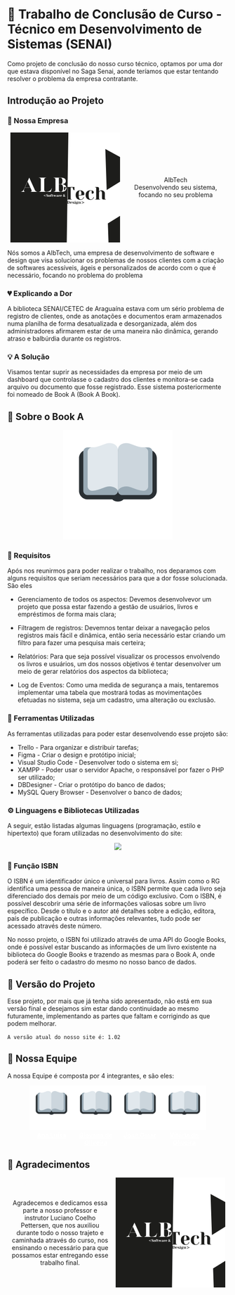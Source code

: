 <link rel="stylesheet" href="https://cdn.jsdelivr.net/gh/devicons/devicon@v2.15.1/devicon.min.css">

# :memo: Trabalho de Conclusão de Curso - Técnico em Desenvolvimento de Sistemas (SENAI)
Como projeto de conclusão do nosso curso técnico, optamos por uma dor que estava disponível no Saga Senai, aonde teríamos que estar tentando resolver o problema da empresa contratante. 


## Introdução ao Projeto

### :office: Nossa Empresa

<div style="display: flex; width: 100%; justify-content: space-around; margin-bottom: 15px;">
    
<img style="flex-basis: 45%;" src="./assets/img/bunitinha.png" width="250px" />

<p style="flex-basis: 45%; display: flex; align-items: center; text-align: center;">AlbTech <br>
Desenvolvendo seu sistema, focando no seu problema</p>

</div>

Nós somos a AlbTech, uma empresa de desenvolvimento de software e design que visa solucionar os problemas de nossos clientes com a criação de softwares acessíveis, ágeis e personalizados de acordo com o que é necessário, focando no problema do problema

### :broken_heart: Explicando a Dor
A biblioteca SENAI/CETEC de Araguaína estava com um sério problema de registro de clientes, onde as anotações e documentos eram armazenados numa planilha de forma desatualizada e desorganizada, além dos administradores afirmarem estar de uma maneira não dinâmica, gerando atraso e balbúrdia durante os registros.

### :bulb: A Solução
Visamos tentar suprir as necessidades da empresa por meio de um dashboard que controlasse o cadastro dos clientes e monitora-se cada arquivo ou documento que fosse registrado. Esse sistema posteriormente foi nomeado de Book A (Book A Book).


## :book: Sobre o Book A

<div align="center">
    <!-- <img src="./assets/img/bunitinha.png" width="250px" /> -->
    <img src="./assets/img/logo.png" width="250px" />
</div>

### :page_with_curl: Requisitos
Após nos reunirmos para poder realizar o trabalho, nos deparamos com alguns requisitos que seriam necessários para que a dor fosse solucionada. São eles

- Gerenciamento de todos os aspectos: Devemos desenvolvevor um projeto que possa estar fazendo a gestão de usuários, livros e empréstimos de forma mais clara;

- Filtragem de registros: Devemnos tentar deixar a navegação pelos registros mais fácil e dinâmica, então seria necessário estar criando um filtro para fazer uma pesquisa mais certeira;

- Relatórios: Para que seja possível visualizar os processos envolvendo os livros e usuários, um dos nossos objetivos é tentar desenvolver um meio de gerar relatórios dos aspectos da biblioteca;

- Log de Eventos: Como uma medida de segurança a mais, tentaremos implementar uma tabela que mostrará todas as movimentações efetuadas no sistema, seja um cadastro, uma alteração ou exclusão.

### :wrench: Ferramentas Utilizadas
As ferramentas utilizadas para poder estar desenvolvendo esse projeto são:

- Trello - Para organizar e distribuir tarefas;
- Figma - Criar o design e protótipo inicial;
- Visual Studio Code - Desenvolver todo o sistema em si;
- XAMPP - Poder usar o servidor Apache, o responsável por fazer o PHP ser utilizado;
- DBDesigner - Criar o protótipo do banco de dados;
- MySQL Query Browser - Desenvolver o banco de dados;

### :gear: Linguagens e Bibliotecas Utilizadas
A seguir, estão listadas algumas linguagens (programação, estilo e hipertexto) que foram utilizadas no desenvolvimento do site:

<div align="center">

<img src="https://skillicons.dev/icons?i=html,css,js,php,jquery,bootstrap,mysql" />

</div>

### :blue_book: Função ISBN
O ISBN é um identificador único e universal para livros. Assim como o RG identifica uma pessoa de maneira única, o ISBN permite que cada livro seja diferenciado dos demais por meio de um código exclusivo. Com o ISBN, é possível descobrir uma série de informações valiosas sobre um livro específico. Desde o título e o autor até detalhes sobre a edição, editora, país de publicação e outras informações relevantes, tudo pode ser acessado através deste número.

No nosso projeto, o ISBN foi utilizado através de uma API do Google Books, onde é possível estar buscando as informações de um livro existente na biblioteca do Google Books e trazendo as mesmas para o Book A, onde poderá ser feito o cadastro do mesmo no nosso banco de dados.





## :pushpin: Versão do Projeto
Esse projeto, por mais que já tenha sido apresentado, não está em sua versão final e desejamos sim estar dando continuidade ao mesmo futuramente, implementando as partes que faltam e corrigindo as que podem melhorar.

```
A versão atual do nosso site é: 1.02
```

## 🌟 Nossa Equipe
A nossa Equipe é composta por 4 integrantes, e são eles:

<div style="display: flex; width: 100%; justify-content: center; text-align: center;">

<div style="flex-basis: 20%;">
    <a href="https://www.instagram.com/felpzinea/" style="color: white; font-weight: 700;">

<img src="./assets/img/logo.png" />
    Ana Luísa

</a>
</div>
<div style="flex-basis: 20%;">
    <a href="" style="color: white; font-weight: 700;">

<img src="./assets/img/logo.png" />
    Giovana de Oliveira

</a>
</div>
<div style="flex-basis: 20%;">
    <a href="" style="color: white; font-weight: 700;">

<img src="./assets/img/logo.png" />
    José Omar

</a>
</div>
<div style="flex-basis: 20%;">
    <a href="" style="color: white; font-weight: 700;">

<img src="./assets/img/logo.png" />
    Vitória de Oliveira

</a>
</div>

</div>

## :revolving_hearts: Agradecimentos



<div style="display: flex; width: 100%; justify-content: space-around; margin-bottom: 15px;">
    
<p style="flex-basis: 45%; display: flex; align-items: center; text-align: center;">Agradecemos e dedicamos essa parte a nosso professor e instrutor Luciano Coelho Pettersen, que nos auxiliou durante todo o nosso trajeto e  caminhada através do curso, nos ensinando o necessário para que possamos estar entregando esse trabalho final.</p>

<img style="flex-basis: 45%;" src="./assets/img/bunitinha.png" width="250px" />

</div>